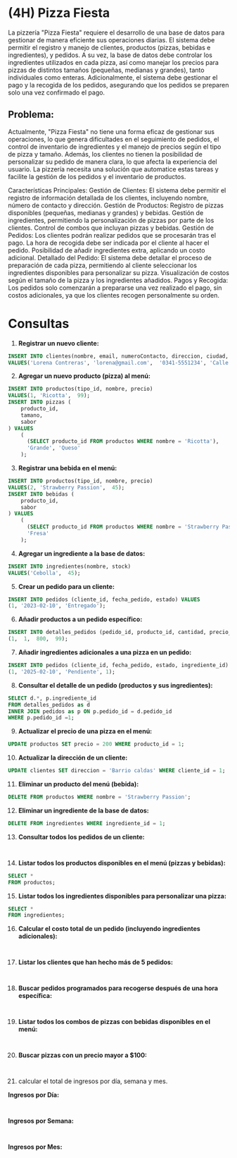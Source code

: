 
# (4H) Pizza Fiesta
La pizzería "Pizza Fiesta" requiere el desarrollo de una base de datos para gestionar de manera eficiente sus operaciones diarias. El sistema debe permitir el registro y manejo de clientes, productos (pizzas, bebidas e ingredientes), y pedidos. A su vez, la base de datos debe controlar los ingredientes utilizados en cada pizza, así como manejar los precios para pizzas de distintos tamaños (pequeñas, medianas y grandes), tanto individuales como enteras. Adicionalmente, el sistema debe gestionar el pago y la recogida de los pedidos, asegurando que los pedidos se preparen solo una vez confirmado el pago.

## Problema:
Actualmente, "Pizza Fiesta" no tiene una forma eficaz de gestionar sus operaciones, lo que genera dificultades en el seguimiento de pedidos, el control de inventario de ingredientes y el manejo de precios según el tipo de pizza y tamaño. Además, los clientes no tienen la posibilidad de personalizar su pedido de manera clara, lo que afecta la experiencia del usuario. La pizzería necesita una solución que automatice estas tareas y facilite la gestión de los pedidos y el inventario de productos.

Características Principales:
Gestión de Clientes: El sistema debe permitir el registro de información detallada de los clientes, incluyendo nombre, número de contacto y dirección.
Gestión de Productos:
Registro de pizzas disponibles (pequeñas, medianas y grandes) y bebidas.
Gestión de ingredientes, permitiendo la personalización de pizzas por parte de los clientes.
Control de combos que incluyan pizzas y bebidas.
Gestión de Pedidos:
Los clientes podrán realizar pedidos que se procesarán tras el pago.
La hora de recogida debe ser indicada por el cliente al hacer el pedido.
Posibilidad de añadir ingredientes extra, aplicando un costo adicional.
Detallado del Pedido:
El sistema debe detallar el proceso de preparación de cada pizza, permitiendo al cliente seleccionar los ingredientes disponibles para personalizar su pizza.
Visualización de costos según el tamaño de la pizza y los ingredientes añadidos.
Pagos y Recogida: Los pedidos solo comenzarán a prepararse una vez realizado el pago, sin costos adicionales, ya que los clientes recogen personalmente su orden.



# Consultas



1. **Registrar un nuevo cliente:**



```sql
INSERT INTO clientes(nombre, email, numeroContacto, direccion, ciudad, pais)
VALUES('Lorena Contreras', 'lorena@gmail.com',  '0341-5551234', 'Calle Industria 45', 'Bucaramanga', 'Colombia');
```



2. **Agregar un nuevo producto (pizza) al menú:**



```sql
INSERT INTO productos(tipo_id, nombre, precio)
VALUES(1, 'Ricotta',  99);
INSERT INTO pizzas (
    producto_id,
    tamano,
    sabor
) VALUES
    (
      (SELECT producto_id FROM productos WHERE nombre = 'Ricotta'),
      'Grande', 'Queso'
    );
```



3. **Registrar una bebida en el menú:**



```sql
INSERT INTO productos(tipo_id, nombre, precio)
VALUES(2, 'Strawberry Passion',  45);
INSERT INTO bebidas (
    producto_id,
    sabor
) VALUES
    (
      (SELECT producto_id FROM productos WHERE nombre = 'Strawberry Passion'),
      'Fresa'
    );
```



4. **Agregar un ingrediente a la base de datos:**



```sql
INSERT INTO ingredientes(nombre, stock)
VALUES('Cebolla',  45);
```



5. **Crear un pedido para un cliente:**



```sql
INSERT INTO pedidos (cliente_id, fecha_pedido, estado) VALUES
(1, '2023-02-10', 'Entregado');
```



6. **Añadir productos a un pedido específico:**



```sql
INSERT INTO detalles_pedidos (pedido_id, producto_id, cantidad, precio_unitario) VALUES
(1,  1,  800,  99);
```



7. **Añadir ingredientes adicionales a una pizza en un pedido:**



```sql
INSERT INTO pedidos (cliente_id, fecha_pedido, estado, ingrediente_id) VALUES
(1, '2025-02-10', 'Pendiente', 1);
```



8. **Consultar el detalle de un pedido (productos y sus ingredientes):**



```sql
SELECT d.*, p.ingrediente_id
FROM detalles_pedidos as d
INNER JOIN pedidos as p ON p.pedido_id = d.pedido_id
WHERE p.pedido_id =1;
```



9. **Actualizar el precio de una pizza en el menú:**



```sql
UPDATE productos SET precio = 200 WHERE producto_id = 1;
```



10. **Actualizar la dirección de un cliente:**



```sql
UPDATE clientes SET direccion = 'Barrio caldas' WHERE cliente_id = 1;
```



11. **Eliminar un producto del menú (bebida):**



```sql
DELETE FROM productos WHERE nombre = 'Strawberry Passion';
```



12. **Eliminar un ingrediente de la base de datos:**



```sql
DELETE FROM ingredientes WHERE ingrediente_id = 1;
```



13. **Consultar todos los pedidos de un cliente:**



```sql



```



14. **Listar todos los productos disponibles en el menú (pizzas y bebidas):**



```sql
SELECT * 
FROM productos;
```



15. **Listar todos los ingredientes disponibles para personalizar una pizza:**



```sql
SELECT * 
FROM ingredientes;
```



16. **Calcular el costo total de un pedido (incluyendo ingredientes adicionales):**



```sql



```



17. **Listar los clientes que han hecho más de 5 pedidos:**



```sql



```



18. **Buscar pedidos programados para recogerse después de una hora específica:**



```sql



```



19. **Listar todos los combos de pizzas con bebidas disponibles en el menú:**



```sql



```



20. **Buscar pizzas con un precio mayor a $100:**



```sql



```



21. calcular el total de ingresos por día, semana y mes. 



**Ingresos por Día:**



```sql



```



**Ingresos por Semana:**



```sql



```



**Ingresos por Mes:**



```sql



```
